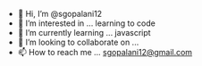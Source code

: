 - 👋 Hi, I’m @sgopalani12
- 👀 I’m interested in ... learning to code
- 🌱 I’m currently learning ... javascript
- 💞️ I’m looking to collaborate on ... 
- 📫 How to reach me ... sgopalani12@gmail.com

<!---
sgopalani12/sgopalani12 is a ✨ special ✨ repository because its `README.md` (this file) appears on your GitHub profile.
You can click the Preview link to take a look at your changes.
--->

